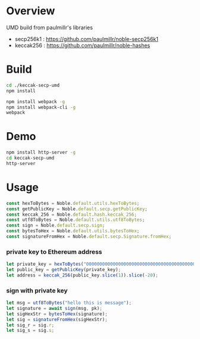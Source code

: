 # Overview

UMD build from paulmillr's libraries

* secp256k1 : https://github.com/paulmillr/noble-secp256k1
* keccak256 : https://github.com/paulmillr/noble-hashes


# Build

```bash
cd ./keccak-secp-umd
npm install

npm install webpack -g
npm install webpack-cli -g
webpack

```

# Demo

```bash
npm install http-server -g
cd keccak-secp-umd
http-server
```

# Usage

```js
const hexToBytes = Noble.default.utils.hexToBytes;
const getPublicKey = Noble.default.secp.getPublicKey;
const keccak_256 = Noble.default.hash.keccak_256;
const utf8ToBytes = Noble.default.utils.utf8ToBytes;
const sign = Noble.default.secp.sign;
const bytesToHex = Noble.default.utils.bytesToHex;
const signatureFromHex = Noble.default.secp.Signature.fromHex;
```

### private key to Ethereum address
```js
let private_key = hexToBytes("00000000000000000000000000000000000000000000000000000000000000FF");
let public_key = getPublicKey(private_key);
let address = keccak_256(public_key.slice(1)).slice(-20);
```

### sign with private key
```js
let msg = utf8ToBytes("hello this is message");
let signature = await sign(msg, pk);
let sigHexStr = bytesToHex(signature);
let sig = signatureFromHex(sigHexStr);
let sig_r = sig.r;
let sig_s = sig.s;
```